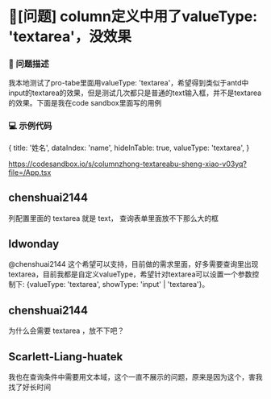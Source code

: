 # 🧐[问题] column定义中用了valueType: 'textarea'，没效果

### 🧐 问题描述

我本地测试了pro-tabe里面用valueType: 'textarea'，希望得到类似于antd中input的textarea的效果，但是测试几次都只是普通的text输入框，并不是textarea的效果。下面是我在code sandbox里面写的用例

### 💻 示例代码

{
title: '姓名',
dataIndex: 'name',
hideInTable: true,
valueType: 'textarea',
}

https://codesandbox.io/s/columnzhong-textareabu-sheng-xiao-v03yq?file=/App.tsx

## chenshuai2144

列配置里面的 textarea 就是 text， 查询表单里面放不下那么大的框

## ldwonday

@chenshuai2144 这个希望可以支持，目前做的需求里面，好多需要查询里出现textarea，目前我都是自定义valueType，希望针对textarea可以设置一个参数控制下: {valueType: 'textarea', showType: 'input' | 'textarea'}。

## chenshuai2144

为什么会需要 textarea ，放不下吧？

## Scarlett-Liang-huatek

我也在查询条件中需要用文本域，这个一直不展示的问题，原来是因为这个，害我找了好长时间
